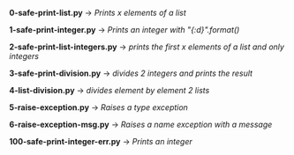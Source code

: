 **0-safe-print-list.py** -> *Prints x elements of a list*

**1-safe-print-integer.py** -> *Prints an integer with "{:d}".format()*

**2-safe-print-list-integers.py** -> *prints the first x elements of a list and only integers*

**3-safe-print-division.py** -> *divides 2 integers and prints the result*

**4-list-division.py** -> *divides element by element 2 lists*

**5-raise-exception.py** -> *Raises a type exception*

**6-raise-exception-msg.py** -> *Raises a name exception with a message*

**100-safe-print-integer-err.py** -> *Prints an integer*
